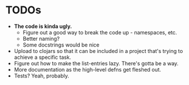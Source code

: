 # TODOs

* **The code is kinda ugly.**
	* Figure out a good way to break the code up - namespaces, etc.
	* Better naming?
	* Some docstrings would be nice
* Upload to clojars so that it can be included in a project that's trying to achieve a specific task.
* Figure out how to make the list-entries lazy. There's gotta be a way.
* More documentation as the high-level defns get fleshed out.
* Tests? Yeah, probably.